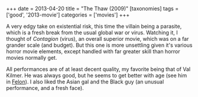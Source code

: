 +++
date = 2013-04-20
title = "The Thaw (2009)"
[taxonomies]
tags = ['good', '2013-movie']
categories = ['movies']
+++

A very edgy take on existential risk, this time the villain being a
parasite, which is a fresh break from the usual global war or virus.
Watching it, I thought of *Contagion* (virus), an overall superior
movie, which was on a far grander scale (and budget). But this one is
more unsettling given it's various horror movie elements, except
handled with far greater skill than horror movies normally get.

All performances are of at least decent quality, my favorite being that
of Val Kilmer. He was always good, but he seems to get better with age
(see him in [Felon]). I also liked the Asian gal and the Black guy (an
unusual performance, and a fresh face).

  [Felon]: http://tshepang.net/felon-2008
